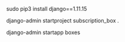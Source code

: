 <!--install Django-->
sudo pip3 install django==1.11.15
<!--create project in root -->
django-admin startproject subscription_box .
<!--create boxes app -->
django-admin startapp boxes
